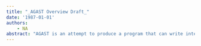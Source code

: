 ```yaml
---
title: "_AGAST Overview Draft_"
date: '1987-01-01'
authors: 
    - NA
abstract: "AGAST is an attempt to produce a program that can write intelligent stories. With an eclectic combination of ideas from the work of both computer scientists and writers, we have produced the flexible core of what could be a very intelligent story teller."
---
```



